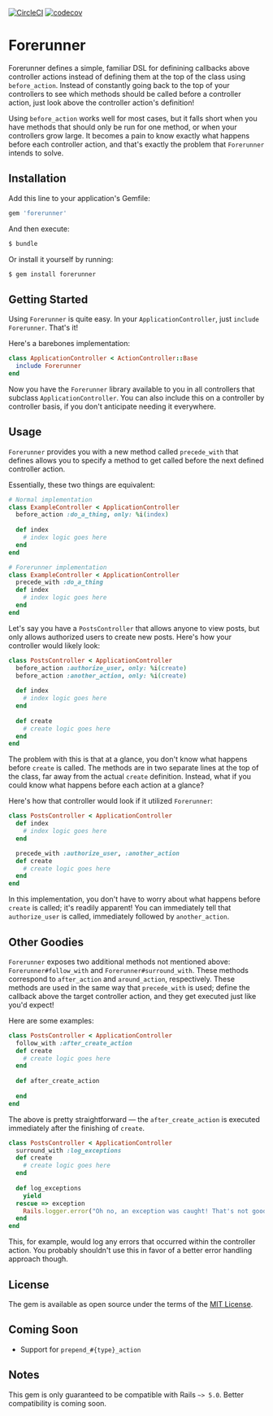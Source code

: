 [![CircleCI](https://circleci.com/gh/GregKWhite/Forerunner.svg?style=svg)](https://circleci.com/gh/GregKWhite/Forerunner)
[![codecov](https://codecov.io/gh/GregKWhite/Forerunner/branch/master/graph/badge.svg)](https://codecov.io/gh/GregKWhite/Forerunner)

# Forerunner
Forerunner defines a simple, familiar DSL for definining callbacks above
controller actions instead of defining them at the top of the class using
`before_action`. Instead of constantly going back to the top of your controllers
to see which methods should be called before a controller action, just look
above the controller action's definition!

Using `before_action` works well for most cases, but it falls short when you
have methods that should only be run for one method, or when your controllers
grow large. It becomes  a pain to know exactly what happens before each
controller action, and that's exactly the problem that `Forerunner` intends to
solve.

## Installation
Add this line to your application's Gemfile:

```ruby
gem 'forerunner'
```

And then execute:
```bash
$ bundle
```

Or install it yourself by running:
```bash
$ gem install forerunner
```

## Getting Started

Using `Forerunner` is quite easy. In your `ApplicationController`, just `include
Forerunner`. That's it!

Here's a barebones implementation:

```ruby
class ApplicationController < ActionController::Base
  include Forerunner
end
```

Now you have the `Forerunner` library available to you in all controllers that
subclass `ApplicationController`.  You can also include this on a controller by
controller basis, if you don't anticipate needing it everywhere.

## Usage

`Forerunner` provides you with a new method called `precede_with` that defines
allows you to specify a method to get called before the next defined controller
action.

Essentially, these two things are equivalent:
```ruby
# Normal implementation
class ExampleController < ApplicationController
  before_action :do_a_thing, only: %i(index)
  
  def index
    # index logic goes here
  end
end

# Forerunner implementation
class ExampleController < ApplicationController
  precede_with :do_a_thing
  def index
    # index logic goes here
  end
end
```

Let's say you have a `PostsController` that allows anyone to view posts, but
only allows authorized users to create new posts. Here's how your controller
would likely look:

```ruby
class PostsController < ApplicationController
  before_action :authorize_user, only: %i(create)
  before_action :another_action, only: %i(create)
  
  def index
    # index logic goes here
  end
  
  def create
    # create logic goes here
  end
end
```

The problem with this is that at a glance, you don't know what happens before
`create` is called.  The methods are in two separate lines at the top of the
class, far away from the actual `create` definition.  Instead, what if you could
know what happens before each action at a glance?

Here's how that controller would look if it utilized `Forerunner`:

```ruby
class PostsController < ApplicationController
  def index
    # index logic goes here
  end

  precede_with :authorize_user, :another_action
  def create
    # create logic goes here
  end
end
```

In this implementation, you don't have to worry about what happens before
`create` is called; it's readily apparent! You can immediately tell that
`authorize_user` is called, immediately followed by `another_action`.

## Other Goodies

`Forerunner` exposes two additional methods not mentioned above: 
`Forerunner#follow_with` and `Forerunner#surround_with`. These methods correspond
to `after_action` and `around_action`, respectively. These methods are used in the same
way that `precede_with` is used; define the callback above the target controller
action, and they get executed just like you'd expect!

Here are some examples:

```ruby
class PostsController < ApplicationController
  follow_with :after_create_action
  def create
    # create logic goes here
  end
  
  def after_create_action
    
  end
end
```

The above is pretty straightforward — the `after_create_action` is executed immediately
after the finishing of `create`.

```ruby
class PostsController < ApplicationController
  surround_with :log_exceptions
  def create
    # create logic goes here
  end
  
  def log_exceptions
    yield
  rescue => exception
    Rails.logger.error("Oh no, an exception was caught! That's not good.")
  end
end
```

This, for example, would log any errors that occurred within the controller action. You probably shouldn't
use this in favor of a better error handling approach though.

## License
The gem is available as open source under the terms of the [MIT License](http://opensource.org/licenses/MIT).

## Coming Soon
* Support for `prepend_#{type}_action`

## Notes
This gem is only guaranteed to be compatible with Rails `~> 5.0`. Better
compatibility is coming soon.
